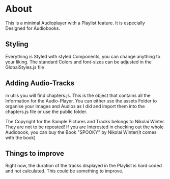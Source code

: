 # About
This is a minimal Audioplayer with a Playlist feature. It is especially Designed for Audiobooks.

## Styling

Everything is Styled with styled Components, you can change anything to your liking. 
The standard Colors and font-sizes can be adjusted in the GlobalStyles.js file

## Adding Audio-Tracks

in utils you will find chapters.js. This is the object that contains all the Information for the Audio-Player. 
You can either use the assets Folder to organise your Images and Audios as I did and import them into the chapters.js file
or use the public folder. 

The Copyright for the Sample Pictures and Tracks belongs to Nikolai Winter. They are not to be reposted! 
If you are Interested in checking out the whole Audiobook, you can buy the Book "SPOOKY" by Nikolai Winter(it comes with the book)

## Things to improve

Right now, the duration of the tracks displayed in the Playlist is hard coded and not calculated. This could be something to improve.



